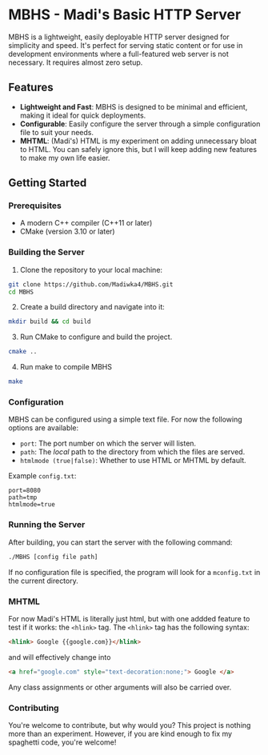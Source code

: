 # MBHS - Madi's Basic HTTP Server

MBHS is a lightweight, easily deployable HTTP server designed for simplicity and speed. It's perfect for serving static content or for use in development environments where a full-featured web server is not necessary. It requires almost zero setup.

## Features

- **Lightweight and Fast**: MBHS is designed to be minimal and efficient, making it ideal for quick deployments.
- **Configurable**: Easily configure the server through a simple configuration file to suit your needs.
- **MHTML**: (Madi's) HTML is my experiment on adding unnecessary bloat to HTML. You can safely ignore this, but I will keep adding new features to make my own life easier.

## Getting Started

### Prerequisites

- A modern C++ compiler (C++11 or later)
- CMake (version 3.10 or later)

### Building the Server

1. Clone the repository to your local machine:

```sh
git clone https://github.com/Madiwka4/MBHS.git
cd MBHS
```

2. Create a build directory and navigate into it:
```sh
mkdir build && cd build
```

3. Run CMake to configure and build the project.
```sh
cmake ..
```

4. Run make to compile MBHS
```sh
make 
```

### Configuration

MBHS can be configured using a simple text file. For now the following options are available:

- `port`: The port number on which the server will listen.
- `path`: The *local* path to the directory from which the files are served.
- `htmlmode (true|false)`: Whether to use HTML or MHTML by default.

Example `config.txt`:
```
port=8080
path=tmp
htmlmode=true
```

### Running the Server
After building, you can start the server with the following command:
```sh
./MBHS [config file path]
```
If no configuration file is specified, the program will look for a `mconfig.txt` in the current directory.

### MHTML
For now Madi's HTML is literally just html, but with one addded feature to test if it works: the `<hlink>` tag.
The `<hlink>` tag has the following syntax:
```html
<hlink> Google {{google.com}}</hlink>
```
and will effectively change into
```html
<a href="google.com" style="text-decoration:none;"> Google </a>
```
Any class assignments or other arguments will also be carried over.

### Contributing
You're welcome to contribute, but why would you? This project is nothing more than an experiment. However, if you are kind enough to fix my spaghetti code, you're welcome!